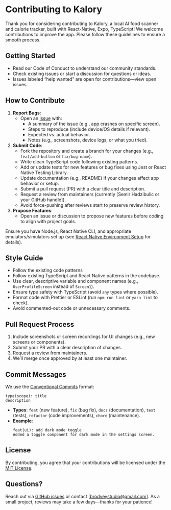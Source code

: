 # Contributing to Kalory

Thank you for considering contributing to Kalory, a local AI food scanner and calorie tracker, built with React-Native, Expo, TypeScript! We welcome contributions to improve the app. Please follow these guidelines to ensure a smooth process.

## Getting Started

- Read our Code of Conduct to understand our community standards.
- Check existing issues or start a discussion for questions or ideas.
- Issues labeled “help wanted” are open for contributions—view open issues.

## How to Contribute
1. **Report Bugs**:
   - Open an [issue](https://github.com/semkolol/kalory-app/issues) with:
     - A summary of the issue (e.g., app crashes on specific screen).
     - Steps to reproduce (include device/OS details if relevant).
     - Expected vs. actual behavior.
     - Notes (e.g., screenshots, device logs, or what you tried).
2. **Submit Code**:
   - Fork the repository and create a branch for your changes (e.g., `feat/add-button` or `fix/bug-name`).
   - Write clean TypeScript code following existing patterns.
   - Add or update tests for new features or bug fixes using Jest or React Native Testing Library.
   - Update documentation (e.g., README) if your changes affect app behavior or setup.
   - Submit a pull request (PR) with a clear title and description.
   - Request a review from maintainers (currently [Semir Hadzibulic or your GitHub handle]).
   - Avoid force-pushing after reviews start to preserve review history.
3. **Propose Features**:
   - Open an issue or discussion to propose new features before coding to align with project goals.

Ensure you have Node.js, React Native CLI, and appropriate emulators/simulators set up (see [React Native Environment Setup](https://reactnative.dev/docs/environment-setup) for details).

## Style Guide

- Follow the existing code patterns
- Follow existing TypeScript and React Native patterns in the codebase.
- Use clear, descriptive variable and component names (e.g., `UserProfileScreen` instead of `Screen1`).
- Ensure type safety with TypeScript (avoid `any` types where possible).
- Format code with Prettier or ESLint (run `npm run lint` or `yarn lint` to check).
- Avoid commented-out code or unnecessary comments.

## Pull Request Process
1. Include screenshots or screen recordings for UI changes (e.g., new screens or components).
2. Submit your PR with a clear description of changes.
3. Request a review from maintainers.
4. We’ll merge once approved by at least one maintainer.

## Commit Messages
We use the [Conventional Commits](https://www.conventionalcommits.org/en/v1.0.0/) format:
```
type(scope): title
description
```
- **Types**: `feat` (new feature), `fix` (bug fix), `docs` (documentation), `test` (tests), `refactor` (code improvements), `chore` (maintenance).
- **Example**:
  ```
  feat(ui): add dark mode toggle
  Added a toggle component for dark mode in the settings screen.
  ```

## License
By contributing, you agree that your contributions will be licensed under the [MIT License](LICENSE.md).

## Questions?
Reach out via [GitHub issues](https://github.com/semkolol/kalory-app/issues) or contact [brodveystudio@gmail.com]. As a small project, reviews may take a few days—thanks for your patience!